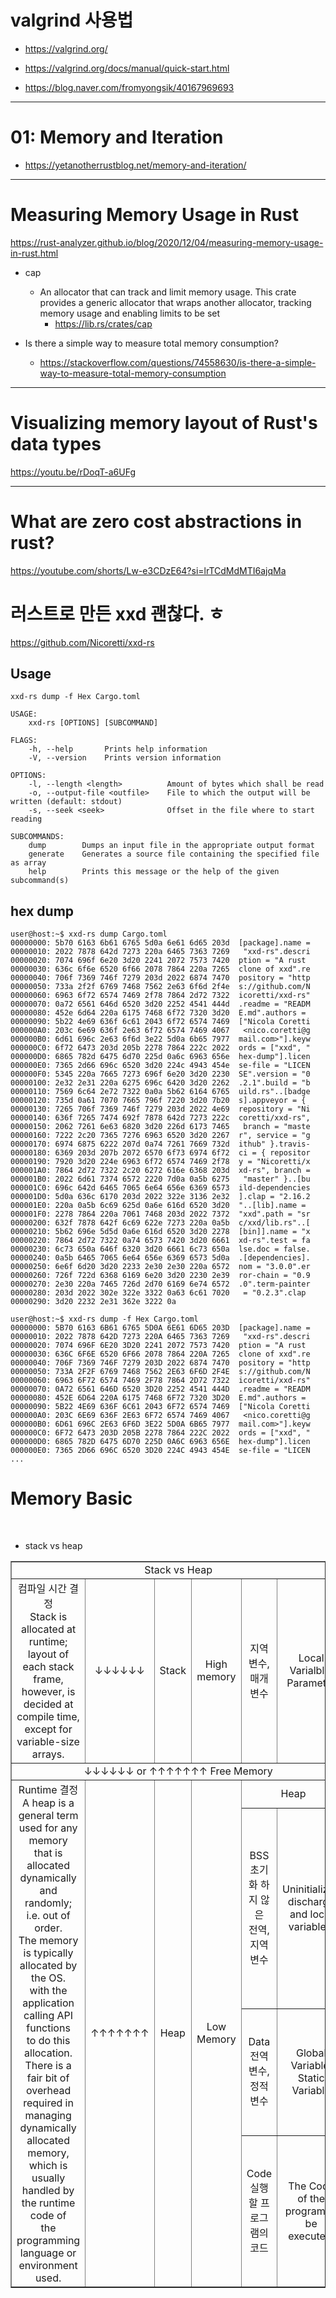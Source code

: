 # valgrind 사용법

- https://valgrind.org/
- https://valgrind.org/docs/manual/quick-start.html

- https://blog.naver.com/fromyongsik/40167969693

<hr>

# 01: Memory and Iteration
- https://yetanotherrustblog.net/memory-and-iteration/

<hr>

# Measuring Memory Usage in Rust

https://rust-analyzer.github.io/blog/2020/12/04/measuring-memory-usage-in-rust.html


- cap
  - An allocator that can track and limit memory usage. This crate provides a generic allocator that wraps another allocator, tracking memory usage and enabling limits to be set
    - https://lib.rs/crates/cap

- Is there a simple way to measure total memory consumption?
  - https://stackoverflow.com/questions/74558630/is-there-a-simple-way-to-measure-total-memory-consumption

<hr>

# Visualizing memory layout of Rust's data types

https://youtu.be/rDoqT-a6UFg


<hr>

# What are zero cost abstractions in rust? 

https://youtube.com/shorts/Lw-e3CDzE64?si=lrTCdMdMTI6ajqMa

# 러스트로 만든 xxd 괜찮다. ㅎ

https://github.com/Nicoretti/xxd-rs


## Usage

```
xxd-rs dump -f Hex Cargo.toml
```

```
USAGE:
    xxd-rs [OPTIONS] [SUBCOMMAND]

FLAGS:
    -h, --help       Prints help information
    -V, --version    Prints version information

OPTIONS:
    -l, --length <length>          Amount of bytes which shall be read
    -o, --output-file <outfile>    File to which the output will be written (default: stdout)
    -s, --seek <seek>              Offset in the file where to start reading

SUBCOMMANDS:
    dump        Dumps an input file in the appropriate output format
    generate    Generates a source file containing the specified file as array
    help        Prints this message or the help of the given subcommand(s)
```


## hex dump
```
user@host:~$ xxd-rs dump Cargo.toml
00000000: 5b70 6163 6b61 6765 5d0a 6e61 6d65 203d  [package].name =
00000010: 2022 7878 642d 7273 220a 6465 7363 7269   "xxd-rs".descri
00000020: 7074 696f 6e20 3d20 2241 2072 7573 7420  ption = "A rust
00000030: 636c 6f6e 6520 6f66 2078 7864 220a 7265  clone of xxd".re
00000040: 706f 7369 746f 7279 203d 2022 6874 7470  pository = "http
00000050: 733a 2f2f 6769 7468 7562 2e63 6f6d 2f4e  s://github.com/N
00000060: 6963 6f72 6574 7469 2f78 7864 2d72 7322  icoretti/xxd-rs"
00000070: 0a72 6561 646d 6520 3d20 2252 4541 444d  .readme = "READM
00000080: 452e 6d64 220a 6175 7468 6f72 7320 3d20  E.md".authors =
00000090: 5b22 4e69 636f 6c61 2043 6f72 6574 7469  ["Nicola Coretti
000000A0: 203c 6e69 636f 2e63 6f72 6574 7469 4067   <nico.coretti@g
000000B0: 6d61 696c 2e63 6f6d 3e22 5d0a 6b65 7977  mail.com>"].keyw
000000C0: 6f72 6473 203d 205b 2278 7864 222c 2022  ords = ["xxd", "
000000D0: 6865 782d 6475 6d70 225d 0a6c 6963 656e  hex-dump"].licen
000000E0: 7365 2d66 696c 6520 3d20 224c 4943 454e  se-file = "LICEN
000000F0: 5345 220a 7665 7273 696f 6e20 3d20 2230  SE".version = "0
00000100: 2e32 2e31 220a 6275 696c 6420 3d20 2262  .2.1".build = "b
00000110: 7569 6c64 2e72 7322 0a0a 5b62 6164 6765  uild.rs"..[badge
00000120: 735d 0a61 7070 7665 796f 7220 3d20 7b20  s].appveyor = {
00000130: 7265 706f 7369 746f 7279 203d 2022 4e69  repository = "Ni
00000140: 636f 7265 7474 692f 7878 642d 7273 222c  coretti/xxd-rs",
00000150: 2062 7261 6e63 6820 3d20 226d 6173 7465   branch = "maste
00000160: 7222 2c20 7365 7276 6963 6520 3d20 2267  r", service = "g
00000170: 6974 6875 6222 207d 0a74 7261 7669 732d  ithub" }.travis-
00000180: 6369 203d 207b 2072 6570 6f73 6974 6f72  ci = { repositor
00000190: 7920 3d20 224e 6963 6f72 6574 7469 2f78  y = "Nicoretti/x
000001A0: 7864 2d72 7322 2c20 6272 616e 6368 203d  xd-rs", branch =
000001B0: 2022 6d61 7374 6572 2220 7d0a 0a5b 6275   "master" }..[bu
000001C0: 696c 642d 6465 7065 6e64 656e 6369 6573  ild-dependencies
000001D0: 5d0a 636c 6170 203d 2022 322e 3136 2e32  ].clap = "2.16.2
000001E0: 220a 0a5b 6c69 625d 0a6e 616d 6520 3d20  "..[lib].name =
000001F0: 2278 7864 220a 7061 7468 203d 2022 7372  "xxd".path = "sr
00000200: 632f 7878 642f 6c69 622e 7273 220a 0a5b  c/xxd/lib.rs"..[
00000210: 5b62 696e 5d5d 0a6e 616d 6520 3d20 2278  [bin]].name = "x
00000220: 7864 2d72 7322 0a74 6573 7420 3d20 6661  xd-rs".test = fa
00000230: 6c73 650a 646f 6320 3d20 6661 6c73 650a  lse.doc = false.
00000240: 0a5b 6465 7065 6e64 656e 6369 6573 5d0a  .[dependencies].
00000250: 6e6f 6d20 3d20 2233 2e30 2e30 220a 6572  nom = "3.0.0".er
00000260: 726f 722d 6368 6169 6e20 3d20 2230 2e39  ror-chain = "0.9
00000270: 2e30 220a 7465 726d 2d70 6169 6e74 6572  .0".term-painter
00000280: 203d 2022 302e 322e 3322 0a63 6c61 7020   = "0.2.3".clap
00000290: 3d20 2232 2e31 362e 3222 0a

user@host:~$ xxd-rs dump -f Hex Cargo.toml
00000000: 5B70 6163 6B61 6765 5D0A 6E61 6D65 203D  [package].name =
00000010: 2022 7878 642D 7273 220A 6465 7363 7269   "xxd-rs".descri
00000020: 7074 696F 6E20 3D20 2241 2072 7573 7420  ption = "A rust
00000030: 636C 6F6E 6520 6F66 2078 7864 220A 7265  clone of xxd".re
00000040: 706F 7369 746F 7279 203D 2022 6874 7470  pository = "http
00000050: 733A 2F2F 6769 7468 7562 2E63 6F6D 2F4E  s://github.com/N
00000060: 6963 6F72 6574 7469 2F78 7864 2D72 7322  icoretti/xxd-rs"
00000070: 0A72 6561 646D 6520 3D20 2252 4541 444D  .readme = "READM
00000080: 452E 6D64 220A 6175 7468 6F72 7320 3D20  E.md".authors =
00000090: 5B22 4E69 636F 6C61 2043 6F72 6574 7469  ["Nicola Coretti
000000A0: 203C 6E69 636F 2E63 6F72 6574 7469 4067   <nico.coretti@g
000000B0: 6D61 696C 2E63 6F6D 3E22 5D0A 6B65 7977  mail.com>"].keyw
000000C0: 6F72 6473 203D 205B 2278 7864 222C 2022  ords = ["xxd", "
000000D0: 6865 782D 6475 6D70 225D 0A6C 6963 656E  hex-dump"].licen
000000E0: 7365 2D66 696C 6520 3D20 224C 4943 454E  se-file = "LICEN
...

```

# Memory Basic

<br>

- stack vs heap

<table border="1">
    <tr>
    <td colspan="6" align="center">Stack vs Heap</td>
    </tr>
    <tr align="center">
        <td>컴파일 시간 결정<br>Stack is allocated at runtime;<br>layout of each stack frame,<br>however, is decided at compile time,<br>except for variable-size<br>arrays.</td>
        <td>↓↓↓↓↓↓</td>
        <td>Stack</td>
        <td>High memory</td>
        <td>지역변수,  매개 변수</td>
        <td>Local Varialble, <br>Parameter</td>
    </tr>
    <tr align="center">
        <td colspan="6"> ↓↓↓↓↓↓  or  ↑↑↑↑↑↑↑  Free Memory</td>
    </tr>
    <tr align="center">
        <td rowspan="4">Runtime 결정<br> A heap is a general term used for any memory<br> that is allocated dynamically and randomly;<br> i.e. out of order.<br>The memory is typically allocated by the OS.<br>with the application calling API functions<br>to do this allocation. <br>There is a fair bit of<br> overhead required in managing<br>dynamically allocated memory, which is<br>usually handled by the runtime code of <br> the programming language or <br>environment used.</td>
        <td rowspan="4">↑↑↑↑↑↑↑</td>
        <td rowspan="4">Heap</td>
        <td rowspan="4">Low Memory</td>
        <td colspan="2">Heap</td>
    </tr>
    <tr align="center">
        <td>BSS<br>초기화 하지 않은<br>전역,  지역 변수</td>
        <td>Uninitialized<br>discharge and local<br>variables.</td>
    </tr>
    <tr align="center">
        <td>Data<br>전역변수,정적 변수</td>
        <td>Global Variable, Static Variable</td>
    </tr>
    <tr align="center">
        <td>Code<br>실행할 프로그램의 코드</td>
        <td>The Code of the program to be executed.</td>
    </tr>
</table>
